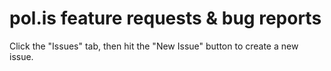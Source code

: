 # pol.is feature requests & bug reports

Click the "Issues" tab, then hit the "New Issue" button to create a new issue.
  
